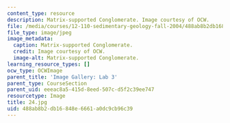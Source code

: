 ```yaml
---
content_type: resource
description: Matrix-supported Conglomerate. Image courtesy of OCW.
file: /media/courses/12-110-sedimentary-geology-fall-2004/488ab8b2db16848e6661a0dc9cb96c39_24.jpg
file_type: image/jpeg
image_metadata:
  caption: Matrix-supported Conglomerate.
  credit: Image courtesy of OCW.
  image-alt: Matrix-supported Conglomerate.
learning_resource_types: []
ocw_type: OCWImage
parent_title: 'Image Gallery: Lab 3'
parent_type: CourseSection
parent_uid: eeeac8a5-415d-8eed-507c-d5f2c39ee747
resourcetype: Image
title: 24.jpg
uid: 488ab8b2-db16-848e-6661-a0dc9cb96c39
---
```

